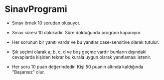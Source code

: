 # SinavProgrami
* Sınav örnek 10 sorudan oluşuyor.

* Sınav süresi 10 dakikadır. Süre dolduğunda program kapanıyor.

* Her sorunun bir yanıtı vardır ve bu yanıtlar case-sensitive olarak tutulur.

* Şık seçimi olarak a, b, c, d ve boş geçme vardır bunların dışındaki cevaplarda kişiden tekrar bu kurala uygun olarak yanıtlaması istenir. 

* Her soru 10 puan değerindedir. Kişi 50 puanın altında kaldığında "Başarısız" olur.
